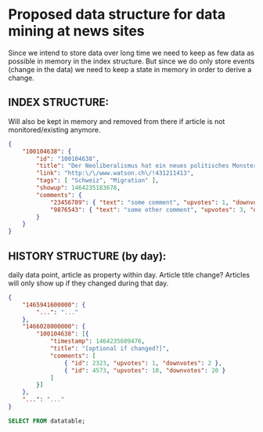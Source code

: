 # Proposed data structure for data mining at news sites

Since we intend to store data over long time we need to keep as few data as possible in memory in the index structure. But since we do only store events (change in the data) we need to keep a state in memory in order to derive a change.

## INDEX STRUCTURE:
Will also be kept in memory and removed from there if article is not monitored/existing anymore.

```json
{
	"100104638": {
		"id": "100104638",
		"title": "Der Neoliberalismus hat ein neues politisches Monster gezeugt: Das Prekariat",
		"link": "http:\/\/www.watson.ch\/!431211413",
		"tags": [ "Schweiz", "Migration" ],
		"showup": 1464235183678,
		"comments": {
			"23456789": { "text": "some comment", "upvotes": 1, "downvotes": 2 },
			"9876543": { "text": "some other comment", "upvotes": 3, "downvotes": 1 }
		}
	}
}
```



## HISTORY STRUCTURE (by day):

daily data point, article as property within day. Article title change?
Articles will only show up if they changed during that day.

```json
{
	"1465941600000": {
		"...": "..."
	},
	"1466028000000": {
		"100104638": [{
			"timestamp": 1464235609476,
			"title": "[optional if changed?]",
			"comments": [
				{ "id": 2323, "upvotes": 1, "downvotes": 2 },
				{ "id": 4573, "upvotes": 10, "downvotes": 20 }
			]
		}]
	},
	"...": "..."
}
```

```sql
SELECT FROM datatable;
```


